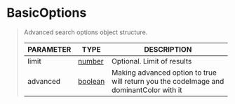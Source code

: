 # BasicOptions
> Advanced search options object structure.<br>
> 
> | PARAMETER   | TYPE    | DESCRIPTION    |
> |--------|---------|----------------|
> | limit | [number](https://developer.mozilla.<strong>or</strong>g/en-US/docs/Web/JavaScript/Reference/Global_Objects/number) | <font style="opacity: 07;">Optional. </font>Limit of results |
> | advanced | [boolean](https://developer.mozilla.<strong>or</strong>g/en-US/docs/Web/JavaScript/Reference/Global_Objects/boolean) | Making advanced option to true will return you the codeImage and dominantColor with it |